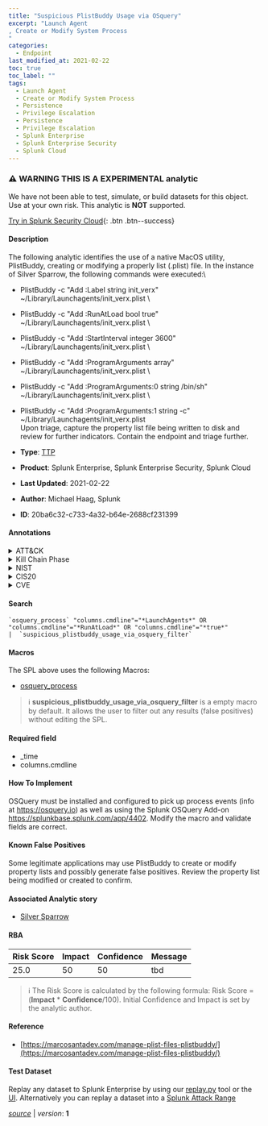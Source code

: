 ```yaml
---
title: "Suspicious PlistBuddy Usage via OSquery"
excerpt: "Launch Agent
, Create or Modify System Process
"
categories:
  - Endpoint
last_modified_at: 2021-02-22
toc: true
toc_label: ""
tags:
  - Launch Agent
  - Create or Modify System Process
  - Persistence
  - Privilege Escalation
  - Persistence
  - Privilege Escalation
  - Splunk Enterprise
  - Splunk Enterprise Security
  - Splunk Cloud
---
```


### :warning: WARNING THIS IS A EXPERIMENTAL analytic
We have not been able to test, simulate, or build datasets for this object. Use at your own risk. This analytic is **NOT** supported.


[Try in Splunk Security Cloud](https://www.splunk.com/en_us/products/cyber-security.html){: .btn .btn--success}

#### Description

The following analytic identifies the use of a native MacOS utility, PlistBuddy, creating or modifying a properly list (.plist) file. In the instance of Silver Sparrow, the following commands were executed:\
- PlistBuddy -c "Add :Label string init_verx" ~/Library/Launchagents/init_verx.plist \
- PlistBuddy -c "Add :RunAtLoad bool true" ~/Library/Launchagents/init_verx.plist \
- PlistBuddy -c "Add :StartInterval integer 3600" ~/Library/Launchagents/init_verx.plist \
- PlistBuddy -c "Add :ProgramArguments array" ~/Library/Launchagents/init_verx.plist \
- PlistBuddy -c "Add :ProgramArguments:0 string /bin/sh" ~/Library/Launchagents/init_verx.plist \
- PlistBuddy -c "Add :ProgramArguments:1 string -c" ~/Library/Launchagents/init_verx.plist \
Upon triage, capture the property list file being written to disk and review for further indicators. Contain the endpoint and triage further.

- **Type**: [TTP](https://github.com/splunk/security_content/wiki/Detection-Analytic-Types)
- **Product**: Splunk Enterprise, Splunk Enterprise Security, Splunk Cloud

- **Last Updated**: 2021-02-22
- **Author**: Michael Haag, Splunk
- **ID**: 20ba6c32-c733-4a32-b64e-2688cf231399


#### Annotations

<details>
  <summary>ATT&CK</summary>

<div markdown="1">


| ID             | Technique        |  Tactic             |
| -------------- | ---------------- |-------------------- |
| [T1543.001](https://attack.mitre.org/techniques/T1543/001/) | Launch Agent | Persistence, Privilege Escalation |

| [T1543](https://attack.mitre.org/techniques/T1543/) | Create or Modify System Process | Persistence, Privilege Escalation |

</div>
</details>


<details>
  <summary>Kill Chain Phase</summary>

<div markdown="1">

* Actions on Objectives


</div>
</details>


<details>
  <summary>NIST</summary>

<div markdown="1">



</div>
</details>

<details>
  <summary>CIS20</summary>

<div markdown="1">



</div>
</details>

<details>
  <summary>CVE</summary>

<div markdown="1">


</div>
</details>

#### Search 

```
`osquery_process` "columns.cmdline"="*LaunchAgents*" OR "columns.cmdline"="*RunAtLoad*" OR "columns.cmdline"="*true*" 
|  `suspicious_plistbuddy_usage_via_osquery_filter`
```

#### Macros
The SPL above uses the following Macros:
* [osquery_process](https://github.com/splunk/security_content/blob/develop/macros/osquery_process.yml)

> :information_source:
> **suspicious_plistbuddy_usage_via_osquery_filter** is a empty macro by default. It allows the user to filter out any results (false positives) without editing the SPL.

#### Required field
* _time
* columns.cmdline


#### How To Implement
OSQuery must be installed and configured to pick up process events (info at https://osquery.io) as well as using the Splunk OSQuery Add-on https://splunkbase.splunk.com/app/4402. Modify the macro and validate fields are correct.

#### Known False Positives
Some legitimate applications may use PlistBuddy to create or modify property lists and possibly generate false positives. Review the property list being modified or created to confirm.

#### Associated Analytic story
* [Silver Sparrow](/stories/silver_sparrow)




#### RBA

| Risk Score  | Impact      | Confidence   | Message      |
| ----------- | ----------- |--------------|--------------|
| 25.0 | 50 | 50 | tbd |


> :information_source:
> The Risk Score is calculated by the following formula: Risk Score = (**Impact** * **Confidence**/100). Initial Confidence and Impact is set by the analytic author. 

#### Reference

* [https://marcosantadev.com/manage-plist-files-plistbuddy/](https://marcosantadev.com/manage-plist-files-plistbuddy/)



#### Test Dataset
Replay any dataset to Splunk Enterprise by using our [replay.py](https://github.com/splunk/attack_data#using-replaypy) tool or the [UI](https://github.com/splunk/attack_data#using-ui).
Alternatively you can replay a dataset into a [Splunk Attack Range](https://github.com/splunk/attack_range#replay-dumps-into-attack-range-splunk-server)



[*source*](https://github.com/splunk/security_content/tree/develop/detections/experimental/endpoint/suspicious_plistbuddy_usage_via_osquery.yml) \| *version*: **1**